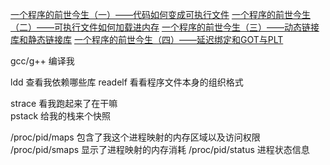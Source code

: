 [一个程序的前世今生（一）——代码如何变成可执行文件](https://www.cnblogs.com/edver/p/13449843.html)
[一个程序的前世今生（二）——可执行文件如何加载进内存](https://www.cnblogs.com/edver/p/13752835.html)
[一个程序的前世今生（三）——动态链接库和静态链接库](https://www.cnblogs.com/edver/p/13769577.html)
[一个程序的前世今生（四）——延迟绑定和GOT与PLT](https://www.cnblogs.com/edver/p/13769582.html)




gcc/g++ 编译我

ldd 查看我依赖哪些库
readelf 看看程序文件本身的组织格式

strace 看我跑起来了在干嘛  
pstack 给我的栈来个快照

/proc/pid/maps 包含了我这个进程映射的内存区域以及访问权限  
/proc/pid/smaps 显示了进程映射的内存消耗
/proc/pid/status 进程状态信息
